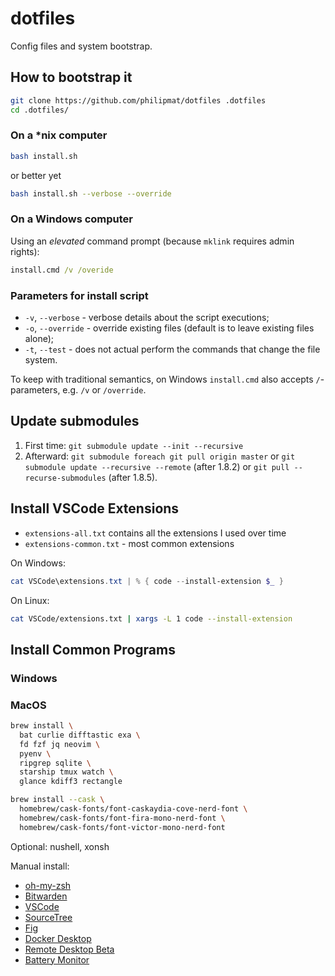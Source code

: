 # dotfiles

Config files and system bootstrap.

## How to bootstrap it

```sh
git clone https://github.com/philipmat/dotfiles .dotfiles
cd .dotfiles/
```

### On a *nix computer

```sh
bash install.sh
```

or better yet

```sh
bash install.sh --verbose --override 
```

### On a Windows computer

Using an *elevated* command prompt (because `mklink` requires admin rights):

```cmd
install.cmd /v /overide
```

### Parameters for install script

- `-v`, `--verbose` - verbose details about the script executions;
- `-o`, `--override` - override existing files (default is to leave existing files alone);
- `-t`, `--test` - does not actual perform the commands that change the file system.

To keep with traditional semantics, on Windows `install.cmd` also accepts `/`-parameters,
e.g. `/v` or `/override`.

## Update submodules

1. First time: `git submodule update --init --recursive`
2. Afterward: `git submodule foreach git pull origin master`
   or `git submodule update --recursive --remote` (after 1.8.2)
   or `git pull --recurse-submodules` (after 1.8.5).

## Install VSCode Extensions

- `extensions-all.txt` contains all the extensions I used over time
- `extensions-common.txt` - most common extensions

On Windows:

```ps1
cat VSCode\extensions.txt | % { code --install-extension $_ }
```

On Linux:

```sh
cat VSCode/extensions.txt | xargs -L 1 code --install-extension
```

## Install Common Programs

### Windows

### MacOS

```sh
brew install \
  bat curlie difftastic exa \
  fd fzf jq neovim \
  pyenv \
  ripgrep sqlite \
  starship tmux watch \
  glance kdiff3 rectangle
```

```sh
brew install --cask \
  homebrew/cask-fonts/font-caskaydia-cove-nerd-font \
  homebrew/cask-fonts/font-fira-mono-nerd-font \
  homebrew/cask-fonts/font-victor-mono-nerd-font
```

Optional: nushell, xonsh

Manual install:

* [oh-my-zsh](https://ohmyz.sh/#install)
* [Bitwarden](https://apps.apple.com/us/app/bitwarden/id1352778147?mt=12)
* [VSCode](https://code.visualstudio.com/)
* [SourceTree](https://www.sourcetreeapp.com/)
* [Fig](https://fig.io/)
* [Docker Desktop](https://www.docker.com/products/docker-desktop/)
* [Remote Desktop Beta](https://install.appcenter.ms/orgs/rdmacios-k2vy/apps/microsoft-remote-desktop-for-mac/distribution_groups/all-users-of-microsoft-remote-desktop-for-mac)
* [Battery Monitor](https://apps.apple.com/us/app/battery-monitor-health-info/id836505650?mt=12)